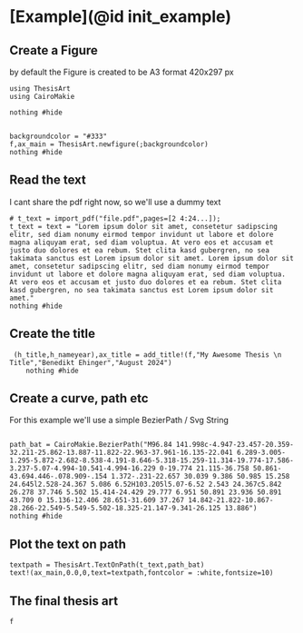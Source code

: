 # [Example](@id init_example)

## Create a Figure

by default the Figure is created to be A3 format 420x297 px

```@example
using ThesisArt
using CairoMakie

nothing #hide
```

```@example

backgroundcolor = "#333"
f,ax_main = ThesisArt.newfigure(;backgroundcolor)
nothing #hide
```

## Read the text

I cant share the pdf right now, so we'll use a dummy text

```@example
# t_text = import_pdf("file.pdf",pages=[2 4:24...]);
t_text = text = "Lorem ipsum dolor sit amet, consetetur sadipscing elitr, sed diam nonumy eirmod tempor invidunt ut labore et dolore magna aliquyam erat, sed diam voluptua. At vero eos et accusam et justo duo dolores et ea rebum. Stet clita kasd gubergren, no sea takimata sanctus est Lorem ipsum dolor sit amet. Lorem ipsum dolor sit amet, consetetur sadipscing elitr, sed diam nonumy eirmod tempor invidunt ut labore et dolore magna aliquyam erat, sed diam voluptua. At vero eos et accusam et justo duo dolores et ea rebum. Stet clita kasd gubergren, no sea takimata sanctus est Lorem ipsum dolor sit amet."
nothing #hide
```

## Create the title

```@example
 (h_title,h_nameyear),ax_title = add_title!(f,"My Awesome Thesis \n Title","Benedikt Ehinger","August 2024")
    nothing #hide
```

## Create a curve, path etc

For this example we'll use a simple BezierPath / Svg String

```@example

path_bat = CairoMakie.BezierPath("M96.84 141.998c-4.947-23.457-20.359-32.211-25.862-13.887-11.822-22.963-37.961-16.135-22.041 6.289-3.005-1.295-5.872-2.682-8.538-4.191-8.646-5.318-15.259-11.314-19.774-17.586-3.237-5.07-4.994-10.541-4.994-16.229 0-19.774 21.115-36.758 50.861-43.694.446-.078.909-.154 1.372-.231-22.657 30.039 9.386 50.985 15.258 24.645l2.528-24.367 5.086 6.52H103.205l5.07-6.52 2.543 24.367c5.842 26.278 37.746 5.502 15.414-24.429 29.777 6.951 50.891 23.936 50.891 43.709 0 15.136-12.406 28.651-31.609 37.267 14.842-21.822-10.867-28.266-22.549-5.549-5.502-18.325-21.147-9.341-26.125 13.886")
nothing #hide
```

## Plot the text on path

```@example
textpath = ThesisArt.TextOnPath(t_text,path_bat)
text!(ax_main,0.0,0,text=textpath,fontcolor = :white,fontsize=10)
```

## The final thesis art

```@example
f
```
